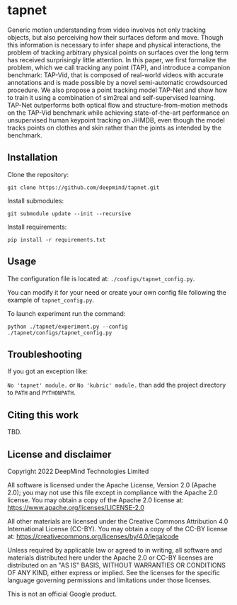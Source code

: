 # tapnet

Generic motion understanding from video involves not only
tracking objects, but also perceiving how their surfaces
deform and move. Though this information is necessary to
infer shape and physical interactions, the problem of tracking
arbitrary physical points on surfaces over the long term
has received surprisingly little attention. In this paper,
we first formalize the problem, which we call tracking any
point (TAP), and introduce a companion benchmark: TAP-Vid,
that is composed of real-world videos with accurate
annotations and is made possible by a novel semi-automatic
crowdsourced procedure. We also propose a point tracking
model TAP-Net and show how to train it using a combination
of sim2real and self-supervised learning. TAP-Net outperforms
both optical flow and structure-from-motion methods on the
TAP-Vid benchmark while achieving state-of-the-art performance
on unsupervised human keypoint tracking on JHMDB, even though
the model tracks points on clothes and skin rather than the
joints as intended by the benchmark.

## Installation

Clone the repository:

```git clone https://github.com/deepmind/tapnet.git```

Install submodules:

```git submodule update --init --recursive```

Install requirements:

```pip install -r requirements.txt```

## Usage

The configuration file is located at: ```./configs/tapnet_config.py```.

You can modify it for your need or create your own config file following
the example of ```tapnet_config.py```.

To launch experiment run the command:

```python ./tapnet/experiment.py --config ./tapnet/configs/tapnet_config.py```

## Troubleshooting
If you got an exception like:

```No 'tapnet' module.``` or ```No 'kubric' module.``` than
add the project directory to ```PATH``` and ```PYTHONPATH```.

## Citing this work

TBD.

## License and disclaimer

Copyright 2022 DeepMind Technologies Limited

All software is licensed under the Apache License, Version 2.0 (Apache 2.0);
you may not use this file except in compliance with the Apache 2.0 license.
You may obtain a copy of the Apache 2.0 license at:
https://www.apache.org/licenses/LICENSE-2.0

All other materials are licensed under the Creative Commons Attribution 4.0
International License (CC-BY). You may obtain a copy of the CC-BY license at:
https://creativecommons.org/licenses/by/4.0/legalcode

Unless required by applicable law or agreed to in writing, all software and
materials distributed here under the Apache 2.0 or CC-BY licenses are
distributed on an "AS IS" BASIS, WITHOUT WARRANTIES OR CONDITIONS OF ANY KIND,
either express or implied. See the licenses for the specific language governing
permissions and limitations under those licenses.

This is not an official Google product.
